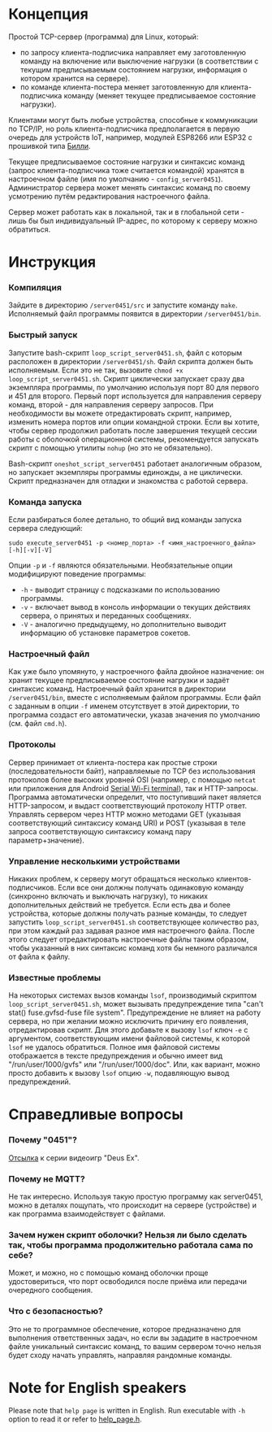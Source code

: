 # Концепция
Простой TCP-сервер (программа) для Linux, который:
- по запросу клиента-подписчика направляет ему заготовленную команду на включение или выключение нагрузки
(в соответствии с текущим предписываемым состоянием нагрузки, информация о котором хранится на сервере).
- по команде клиента-постера меняет заготовленную для клиента-подписчика команду (меняет текущее предписываемое
состояние нагрузки).

Клиентами могут быть любые устройства, способные к коммуникации по TCP/IP, но роль клиента-подписчика предполагается
в первую очередь для устройств IoT, например, модулей ESP8266 или ESP32 с прошивкой типа
[Билли](https://github.com/ErlingSigurdson/Billy_the_Relay).

Текущее предписываемое состояние нагрузки и синтаксис команд (запрос клиента-подписчика тоже считается командой)
хранятся в настроечном файле (имя по умолчанию - `config_server0451`). Администратор сервера может менять синтаксис
команд по своему усмотрению путём редактирования настроечного файла.

Сервер может работать как в локальной, так и в глобальной сети - лишь бы был индивидуальный IP-адрес, по которому
к серверу можно обратиться.

# Инструкция
### Компиляция
Зайдите в директорию `/server0451/src` и запустите команду `make`. Исполняемый файл программы появится в директории
`/server0451/bin`.

### Быстрый запуск
Запустите bash-скрипт `loop_script_server0451.sh`, файл с которым расположен в директории `/server0451/sh`.
Файл скрипта должен быть исполняемым. Если это не так, вызовите `chmod +x loop_script_server0451.sh`.
Скрипт циклически запускает сразу два экземпляра программы, по умолчанию используя порт 80 для первого
и 451 для второго. Первый порт используется для направления серверу команд, второй - для направления серверу запросов.
При необходимости вы можете отредактировать скрипт, например, изменить номера портов или опции командной строки.
Если вы хотите, чтобы сервер продолжил работать после завершения текущей сессии работы с оболочкой операционной
системы, рекомендуется запускать скрипт с помощью утилиты `nohup` (но это не обязательно).

Bash-скрипт `oneshot_script_server0451` работает аналогичным образом, но запускает экземпляры программы единожды,
а не циклически. Скрипт предназначен для отладки и знакомства с работой сервера.

### Команда запуска
Если разбираться более детально, то общий вид команды запуска сервера следующий:
```
sudo execute_server0451 -p <номер_порта> -f <имя_настроечного_файла> [-h][-v][-V] 
```
Опции `-p` и `-f` являются обязательными. Необязательные опции модифицируют поведение программы: 
- `-h` - выводит страницу с подсказками по использованию программы.
- `-v` - включает вывод в консоль информации о текущих действиях сервера, о принятых и переданных сообщениях.
- `-V` - аналогично предыдущему, но дополнительно выводит информацию об установке параметров сокетов.

### Настроечный файл
Как уже было упомянуто, у настроечного файла двойное назначение: он хранит текущее предписываемое состояние нагрузки
и задаёт синтаксис команд. Настроечный файл хранится в директории `/server0451/bin`, вместе с исполняемым файлом
программы. Если файл с заданным в опции `-f` именем отсутствует в этой директории, то программа создаст его
автоматически, указав значения по умолчанию (см. файл `cmd.h`).

### Протоколы
Сервер принимает от клиента-постера как простые строки (последовательности байт), направляемые по TCP
без использования протоколов более высоких уровней OSI (например, с помощью `netcat` или приложения для Android
[Serial Wi-Fi terminal](https://serial-wifi-terminal.en.softonic.com/android)), так и HTTP-запросы. Программа
автоматически определит, что поступивший пакет является HTTP-запросом, и выдаст соответствующий протоколу HTTP ответ.
Управлять сервером через HTTP можно методами GET (указывая соответствующий синтаксису команд URI) и POST (указывая
в теле запроса соответствующую синтаксису команд пару параметр+значение).

### Управление несколькими устройствами
Никаких проблем, к серверу могут обращаться несколько клиентов-подписчиков. Если все они должны получать одинаковую
команду (синхронно включать и выключать нагрузку), то никаких дополнительных действий не требуется. Если есть два
и более устройства, которые должны получать разные команды, то следует запустить `loop_script_server0451.sh`
соответствующее количество раз, при этом каждый раз задавая разное имя настроечного файла. После этого следует
отредактировать настроечные файлы таким образом, чтобы указанный в них синтаксис команд хотя бы немного различался
от файла к файлу.

### Известные проблемы
На некоторых системах вызов команды `lsof`, производимый скриптом `loop_script_server0451.sh`, может вызывать
предупреждение типа "can't stat() fuse.gvfsd-fuse file system". Предупреждение не влияет на работу сервера,
но при желании можно исключить причину его появления, отредактировав скрипт. Для этого добавьте к вызову
`lsof` ключ `-e` с аргументом, соответствующим имени файловой системы, к которой `lsof` не удалось обратиться.
Полное имя файловой системы отображается в тексте предупреждения и обычно имеет вид "/run/user/1000/gvfs" или
"/run/user/1000/doc". Или, как вариант, можно просто добавить к вызову `lsof` опцию `-w`, подавляющую вывод
предупреждений.

# Справедливые вопросы
### Почему "0451"?
[Отсылка](https://deusex.fandom.com/wiki/0451) к серии видеоигр "Deus Ex".

### Почему не MQTT?
Не так интересно. Используя такую простую программу как server0451, можно в деталях пощупать, что происходит
на сервере (устройстве) и как программа взаимодействует с файлами.  

### Зачем нужен скрипт оболочки? Нельзя ли было сделать так, чтобы программа продолжительно работала сама по себе?
Может, и можно, но с помощью команд оболочки проще удостовериться, что порт освободился после приёма
или передачи очередного сообщения.

### Что с безопасностью?
Это не то программное обеспечение, которое предназначено для выполнения ответственных задач, но если вы зададите
в настроечном файле уникальный синтаксис команд, то вашим сервером точно нельзя будет сходу начать управлять,
направляя рандомные команды.

# Note for English speakers
Please note that `help page` is written in English. Run executable with `-h` option to read it or refer to
[help_page.h](https://github.com/ErlingSigurdson/server0451/blob/main/src/help_page.h).
